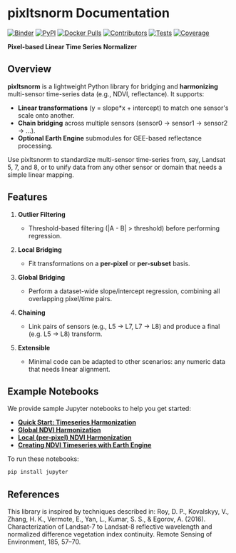 # pixltsnorm Documentation

[![Binder](https://mybinder.org/badge_logo.svg)](https://mybinder.org/v2/gh/iosefa/PyForestScan/HEAD?labpath=docs%2Fexamples%2Fgetting-started-importing-preprocessing-dtm-chm.ipynb)
[![PyPI](https://img.shields.io/pypi/v/PyForestScan.svg)](https://pypi.org/project/PyForestScan/)
[![Docker Pulls](https://img.shields.io/docker/pulls/iosefa/pyforestscan?logo=docker&label=pulls)](https://hub.docker.com/r/iosefa/pyforestscan)
[![Contributors](https://img.shields.io/github/contributors/iosefa/PyForestScan.svg?label=contributors)](https://github.com/iosefa/PyForestScan/graphs/contributors)
[![Tests](https://img.shields.io/github/actions/workflow/status/iosefa/PyForestScan/main.yml?branch=main)](https://github.com/iosefa/PyForestScan/actions/workflows/main.yml)
[![Coverage](https://img.shields.io/codecov/c/github/iosefa/PyForestScan/main)](https://codecov.io/gh/iosefa/PyForestScan)

**Pixel-based Linear Time Series Normalizer**

## Overview

**pixltsnorm** is a lightweight Python library for bridging and **harmonizing** multi-sensor time-series data (e.g., NDVI, reflectance). It supports:

- **Linear transformations** (y = slope*x + intercept) to match one sensor's scale onto another.
- **Chain bridging** across multiple sensors (sensor0 → sensor1 → sensor2 → …).
- **Optional Earth Engine** submodules for GEE-based reflectance processing.

Use pixltsnorm to standardize multi-sensor time-series from, say, Landsat 5, 7, and 8, or to unify data from any other sensor or domain that needs a simple linear mapping.

## Features

1. **Outlier Filtering**  
   - Threshold-based filtering (|A - B| > threshold) before performing regression.

2. **Local Bridging**  
   - Fit transformations on a **per-pixel** or **per-subset** basis.

3. **Global Bridging**  
   - Perform a dataset-wide slope/intercept regression, combining all overlapping pixel/time pairs.

4. **Chaining**  
   - Link pairs of sensors (e.g., L5 → L7, L7 → L8) and produce a final (e.g. L5 → L8) transform.

5. **Extensible**  
   - Minimal code can be adapted to other scenarios: any numeric data that needs linear alignment.

## Example Notebooks

We provide sample Jupyter notebooks to help you get started:

- **[Quick Start: Timeseries Harmonization](examples/global-ndvi-harmonization.ipynb)**
- **[Global NDVI Harmonization](examples/global-ndvi-harmonization.ipynb)**
- **[Local (per-pixel) NDVI Harmonization](examples/local-ndvi-harmonization.ipynb)**
- **[Creating NDVI Timeseries with Earth Engine](examples/create-ndvi-timeseries-with-earthengine.ipynb)**

To run these notebooks:

```bash
pip install jupyter
```

## References

This library is inspired by techniques described in:
	Roy, D. P., Kovalskyy, V., Zhang, H. K., Vermote, E., Yan, L., Kumar, S. S., & Egorov, A. (2016). Characterization of Landsat-7 to Landsat-8 reflective wavelength and normalized difference vegetation index continuity. Remote Sensing of Environment, 185, 57–70.
